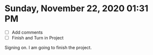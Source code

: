 # Sunday, November 22, 2020 01:31 PM
- [ ] Add comments
- [ ] Finish and Turn in Project

Signing on. I am going to finish the project.

